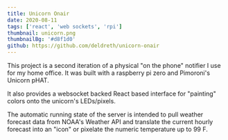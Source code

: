 ```yaml
---
title: Unicorn Onair
date: 2020-08-11
tags: ['react', 'web sockets', 'rpi']
thumbnail: unicorn.png
thumbnailBg: '#d8f1d0'
github: https://github.com/deldreth/unicorn-onair
---
```


This project is a second iteration of a physical "on the phone" notifier I use for my home office. It was built with a raspberry pi zero and Pimoroni's Unicorn pHAT.

It also provides a websocket backed React based interface for "painting" colors onto the unicorn's LEDs/pixels.

<!--more-->

The automatic running state of the server is intended to pull weather forecast data from NOAA's Weather API and translate the current hourly forecast into an "icon" or pixelate the numeric temperature up to 99 F.
